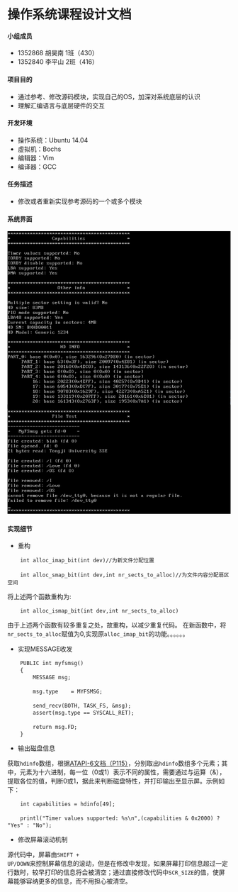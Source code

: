 
# 操作系统课程设计文档

#### 小组成员

+ 1352868 胡昊南 1班（430）
+ 1352840 李平山 2班（416）

#### 项目目的

+ 通过参考、修改源码模块，实现自己的OS，加深对系统底层的认识
+ 理解汇编语言与底层硬件的交互

#### 开发环境
+ 操作系统：Ubuntu 14.04
+ 虚拟机：Bochs
+ 编辑器：Vim
+ 编译器：GCC

#### 任务描述

+ 修改或者重新实现参考源码的一个或多个模块

#### 系统界面
![OS][1]

#### 实现细节

+ 重构

```
    int alloc_imap_bit(int dev)//为新文件分配位置
    
    int alloc_smap_bit(int dev,int nr_sects_to_alloc)//为文件内容分配扇区空间
```
将上述两个函数重构为:
```
    int alloc_ismap_bit(int dev,int nr_sects_to_alloc)
```
由于上述两个函数有较多重复之处，故重构，以减少重复代码。
在新函数中，将<code>nr_sects_to_alloc</code>赋值为0,实现原<code>alloc_imap_bit</code>的功能。。。。。。

+ 实现MESSAGE收发

```
    PUBLIC int myfsmsg()
    {
    	MESSAGE msg;
    
    	msg.type	= MYFSMSG;
    
    	send_recv(BOTH, TASK_FS, &msg);
    	assert(msg.type == SYSCALL_RET);
    
    	return msg.FD;
    }
```
+ 输出磁盘信息

获取<code>hdinfo</code>数组，根据<a href="http://read.pudn.com/downloads97/ebook/399380/ata_atapi-6.pdf" target="_blank">ATAPI-6文档（P115）</a>，分别取出<code>hdinfo</code>数组多个元素；其中，元素为十六进制，每一位（0或1）表示不同的属性，需要通过与运算（&），提取各位的值，判断0或1，据此来判断磁盘特性，并打印输出至显示屏。示例如下：
```
	int capabilities = hdinfo[49];

	printl("Timer values supported: %s\n",(capabilities & 0x2000) ? "Yes" : "No");
```
+ 修改屏幕滚动机制

源代码中，屏幕由<code>SHIFT + UP/DOWN</code>来控制屏幕信息的滚动，但是在修改中发现，如果屏幕打印信息超过一定行数时，较早打印的信息将会被清空；通过直接修改代码中<code>SCR_SIZE</code>的值，使屏幕能够容纳更多的信息，而不用担心被清空。

  [1]: ./images/whole.png "whole.png"
